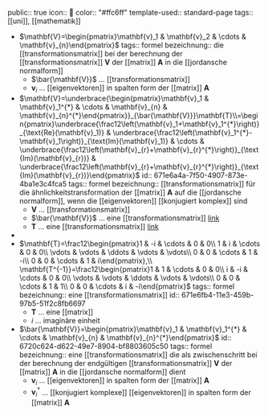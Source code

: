 public:: true
icon:: 💱
color:: "#ffc6ff"
template-used:: standard-page
tags:: [[uni]], [[mathematik]]

- $\mathbf{V}=\begin{pmatrix}\mathbf{v}_1 & \mathbf{v}_2 & \cdots & \mathbf{v}_{n}\end{pmatrix}$
  tags:: formel
  bezeichnung:: die [[transformationsmatrix]] bei der berechnung der [[transformationsmatrix]] $\mathbf{V}$ der [[matrix]] $\mathbf{A}$ in die [[jordansche normalform]]
	- $\bar{\mathbf{V}}$ ... [[transformationsmatrix]]
	- $\mathbf{v}_{i}$ ... [[eigenvektoren]] in spalten form der [[matrix]] $\mathbf{A}$
- $\mathbf{V}=\underbrace{\begin{pmatrix}\mathbf{v}_1 & \mathbf{v}_1^{*} & \cdots & \mathbf{v}_{n} & \mathbf{v}_{n}^{*}\end{pmatrix}}_{\bar{\mathbf{V}}}\mathbf{T}\\=\begin{pmatrix}\underbrace{\frac12\left(\mathbf{v}_1+\mathbf{v}_1^{*}\right)}_{\text{Re}(\mathbf{v}_1)} & \underbrace{\frac12\left(\mathbf{v}_1^{*}-\mathbf{v}_1\right)}_{\text{Im}(\mathbf{v}_1)} & \cdots & \underbrace{\frac12\left(\mathbf{v}_{r}+\mathbf{v}_{r}^{*}\right)}_{\text{Im}(\mathbf{v}_{r})} & \underbrace{\frac12\left(\mathbf{v}_{r}+\mathbf{v}_{r}^{*}\right)}_{\text{Im}(\mathbf{v}_{r})}\end{pmatrix}$
  id:: 671e6a4a-7f50-4907-873e-4ba1e3c4fca5
  tags:: formel
  bezeichnung:: [[transformationsmatrix]] für die ähnlichkeitstransformation der [[matrix]] $\mathbf{A}$ auf die [[jordansche normalform]], wenn die [[eigenvektoren]] [[konjugiert komplex]] sind
	- $\mathbf{V}$ ... [[transformationsmatrix]]
	- $\bar{\mathbf{V}}$ ... eine [[transformationsmatrix]] [link](((6720c624-d622-49e7-8904-bf8803605c50)))
	- $\mathbf{T}$ ... eine [[transformationsmatrix]] [link](((671e6fb4-11e3-459b-97b5-51f2c8fb6697)))
-
- $\mathbf{T}=\frac12\begin{pmatrix}1 & -i & \cdots & 0 & 0\\ 1 & i & \cdots & 0 & 0\\ \vdots & \vdots & \ddots & \vdots & \vdots\\ 0 & 0 & \cdots & 1 & -i\\ 0 & 0 & \cdots & 1 & i\end{pmatrix},\\ \mathbf{T^{-1}}=\frac12\begin{pmatrix}1 & 1 & \cdots & 0 & 0\\ i & -i & \cdots & 0 & 0\\ \vdots & \vdots & \ddots & \vdots & \vdots\\ 0 & 0 & \cdots & 1 & 1\\ 0 & 0 & \cdots & i & -i\end{pmatrix}$
  tags:: formel
  bezeichnung:: eine [[transformationsmatrix]]
  id:: 671e6fb4-11e3-459b-97b5-51f2c8fb6697
	- $\mathbf{T}$ ... eine [[matrix]]
	- $i$ ... imaginäre einheit
- $\bar{\mathbf{V}}=\begin{pmatrix}\mathbf{v}_1 & \mathbf{v}_1^{*} & \cdots & \mathbf{v}_{n} & \mathbf{v}_{n}^{*}\end{pmatrix}$
  id:: 6720c624-d622-49e7-8904-bf8803605c50
  tags:: formel
  bezeichnung:: eine [[transformationsmatrix]] die als zwischenschritt bei der berechnung der endgültigen [[transformationsmatrix]] $\mathbf{V}$ der [[matrix]] $\mathbf{A}$ in die [[jordansche normalform]] dient
	- $\mathbf{v}_{i}$ ... [[eigenvektoren]] in spalten form der [[matrix]] $\mathbf{A}$
	- $\mathbf{v}_{i}^{*}$ ... [[konjugiert komplexe]] [[eigenvektoren]] in spalten form der [[matrix]] $\mathbf{A}$